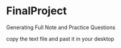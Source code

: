 # FinalProject
Generating Full Note and Practice Questions 

copy the text file and past it in your desktop
